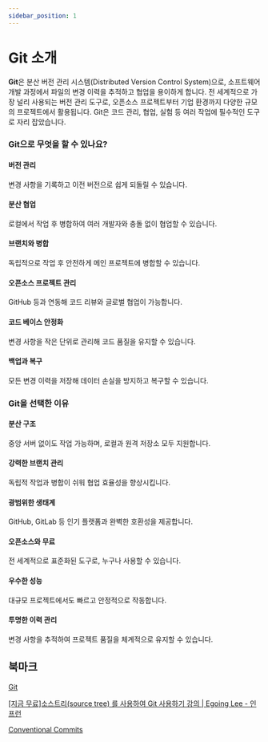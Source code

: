```yaml
---
sidebar_position: 1
---
```


# Git 소개

**Git**은 분산 버전 관리 시스템(Distributed Version Control System)으로, 소프트웨어 개발 과정에서 파일의 변경 이력을 추적하고 협업을 용이하게 합니다. 전 세계적으로 가장 널리 사용되는 버전 관리 도구로, 오픈소스 프로젝트부터 기업 환경까지 다양한 규모의 프로젝트에서 활용됩니다. Git은 코드 관리, 협업, 실험 등 여러 작업에 필수적인 도구로 자리 잡았습니다.

### **Git으로 무엇을 할 수 있나요?**

#### **버전 관리**

변경 사항을 기록하고 이전 버전으로 쉽게 되돌릴 수 있습니다.

#### **분산 협업**

로컬에서 작업 후 병합하여 여러 개발자와 충돌 없이 협업할 수 있습니다.

#### **브랜치와 병합**

독립적으로 작업 후 안전하게 메인 프로젝트에 병합할 수 있습니다.

#### **오픈소스 프로젝트 관리**

GitHub 등과 연동해 코드 리뷰와 글로벌 협업이 가능합니다.

#### **코드 베이스 안정화**

변경 사항을 작은 단위로 관리해 코드 품질을 유지할 수 있습니다.

#### **백업과 복구**

모든 변경 이력을 저장해 데이터 손실을 방지하고 복구할 수 있습니다.

### **Git을 선택한 이유**

#### **분산 구조**

중앙 서버 없이도 작업 가능하며, 로컬과 원격 저장소 모두 지원합니다.

#### **강력한 브랜치 관리**

독립적 작업과 병합이 쉬워 협업 효율성을 향상시킵니다.

#### **광범위한 생태계**

GitHub, GitLab 등 인기 플랫폼과 완벽한 호환성을 제공합니다.

#### **오픈소스와 무료**

전 세계적으로 표준화된 도구로, 누구나 사용할 수 있습니다.

#### **우수한 성능**

대규모 프로젝트에서도 빠르고 안정적으로 작동합니다.

#### **투명한 이력 관리**

변경 사항을 추적하여 프로젝트 품질을 체계적으로 유지할 수 있습니다.

## 북마크

[Git](https://git-scm.com/)

[[지금 무료]소스트리(source tree) 를 사용하여 Git 사용하기 강의 | Egoing Lee - 인프런](https://www.inflearn.com/course/git-%EA%B0%95%EC%A2%8C-%EC%83%9D%ED%99%9C%EC%BD%94%EB%94%A9#reviews)

[Conventional Commits](https://www.conventionalcommits.org/ko/v1.0.0/#%ea%b7%9c%ea%b2%a9)

